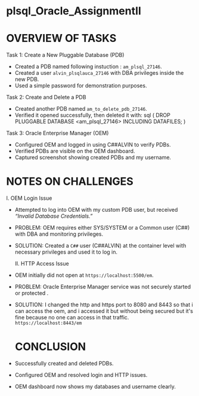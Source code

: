 # plsql_Oracle_AssignmentII

# OVERVIEW OF TASKS

Task 1: Create a New Pluggable Database (PDB)
   - Created a PDB named following instuction : `am_plsql_27146`.
   - Created a user `alvin_plsqlauca_27146` with DBA privileges inside the new PDB.
   - Used a simple password for demonstration purposes.
     
Task 2: Create and Delete a PDB
   - Created another PDB named `am_to_delete_pdb_27146`.
   - Verified it opened successfully, then deleted it with:
     sql
     ( DROP PLUGGABLE DATABASE <am_plsql_27146> INCLUDING DATAFILES; )

Task 3: Oracle Enterprise Manager (OEM)
   - Configured OEM and logged in using C##ALVIN to verify PDBs.
   - Verified PDBs are visible on the OEM dashboard.
   - Captured screenshot showing created PDBs and my username.

# NOTES ON CHALLENGES

   I. OEM Login Issue
- Attempted to log into OEM with my custom PDB user, but received *“Invalid Database Credentials.”*
- PROBLEM:  OEM requires either SYS/SYSTEM or a Common user (C##) with DBA and monitoring privileges.
- SOLUTION:  Created a `C##` user (C##ALVIN) at the container level with necessary privileges and used it to log in.

  II. HTTP Access Issue
- OEM initially did not open at `https://localhost:5500/em`.
- PROBLEM:  Oracle Enterprise Manager service was not securely started or protected .
- SOLUTION: I changed the http and https port to 8080 and 8443 so that i can access the oem, and i accessed it but without being secured but it's fine because no one can access in that traffic. `https://localhost:8443/em`

  # CONCLUSION
 
- Successfully created and deleted PDBs.
- Configured OEM and resolved login and HTTP issues.
- OEM dashboard now shows my databases and username clearly.



     
